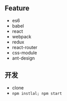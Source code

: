 ## Feature

* es6
* babel
* react
* webpack
* redux
* react-router
* css-module
* ant-design

## 开发

* clone
* `npm instlal; npm start`
